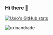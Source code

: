 ### Hi there 👋

<!--
**UxioAndrade/uxioandrade** is a ✨ _special_ ✨ repository because its `README.md` (this file) appears on your GitHub profile.

Here are some ideas to get you started:

- 🔭 I’m currently working on ...
- 🌱 I’m currently learning ...
- 👯 I’m looking to collaborate on ...
- 🤔 I’m looking for help with ...
- 💬 Ask me about ...
- 📫 How to reach me: ...
- 😄 Pronouns: ...
- ⚡ Fun fact: ...
-->

[![Uxío's GitHub stats](https://github-readme-stats.vercel.app/api?username=UxioAndrade&theme=algolia)](https://github.com/UxioAndrade/uxioandrade)

<img align="left" src="https://github-readme-stats.vercel.app/api/top-langs/?username=uxioandrade&theme=algolia&layout=compact&hide=html" alt="uxioandrade" />

